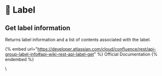 # 🔰 Label

## Get label information

Returns label information and a list of contents associated with the label.

{% embed url="https://developer.atlassian.com/cloud/confluence/rest/api-group-label-info#api-wiki-rest-api-label-get" %}
Official Documentation
{% endembed %}

\
